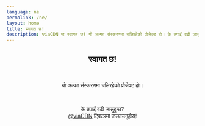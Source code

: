 ```yaml
---
language: ne
permalink: /ne/
layout: home
title: स्वागत छ!
description: viaCDN मा स्वागत छ! यो अल्फा संस्करणमा चलिरहेको प्रोजेक्ट हो। के तपाइँ बढी जान्नुहुन्छ?
---
```


<center>
<h2>स्वागत छ!</h2>
<br/>

<p>
यो अल्फा संस्करणमा चलिरहेको प्रोजेक्ट हो।
</p>

<br/>

<p>
के तपाइँ बढी जान्नुहुन्छ?
<br/>
<a href="https://twitter.com/viaCDN" target="_blank" rel="noopener">@viaCDN</a> ट्विटरमा पछ्याउनुहोस्!
</p>

<br/>
</center>
